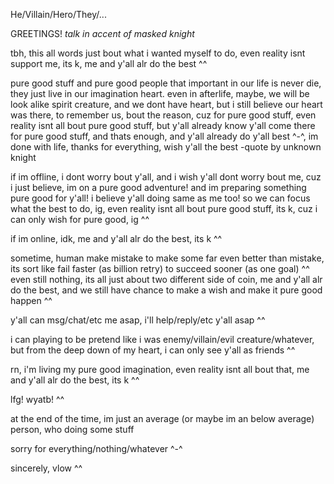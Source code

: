He/Villain/Hero/They/... 

GREETINGS! *talk in accent of masked knight* 

tbh, this all words just bout what i wanted myself to do, even reality isnt support me, its k, me and y'all alr do the best ^^

pure good stuff and pure good people that important in our life is never die, they just live in our imagination heart. even in afterlife, maybe, we will be look alike spirit creature, and we dont have heart, but i still believe our heart was there, to remember us, bout the reason, cuz for pure good stuff, even reality isnt all bout pure good stuff, but y'all already know y'all come there for pure good stuff, and thats enough, and y'all already do y'all best ^-^, im done with life, thanks for everything, wish y'all the best -quote by unknown knight

if im offline, i dont worry bout y'all, and i wish y'all dont worry bout me, cuz i just believe, im on a pure good adventure! and im preparing something pure good for y'all! i believe y'all doing same as me too! so we can focus
what the best to do, ig, even reality isnt all bout pure good stuff, its k, cuz i can only wish for pure good, ig ^^

if im online, idk, me and y'all alr do the best, its k ^^

sometime, human make mistake to make some far even better than mistake, its sort like fail faster (as billion retry) to succeed sooner (as one goal) ^^ 
even still nothing, its all just about two different side of coin, me and y'all alr do the best, and we still have chance to make a wish and make it pure good happen ^^

y'all can msg/chat/etc me asap, i'll help/reply/etc y'all asap ^^

i can playing to be pretend like i was enemy/villain/evil creature/whatever, but from the deep down of my heart, i can only see y'all as friends ^^

rn, i'm living my pure good imagination, even reality isnt all bout that, me and y'all alr do the best, its k ^^

lfg! wyatb! ^^

at the end of the time, im just an average (or maybe im an below average) person, who doing some stuff

sorry for everything/nothing/whatever ^-^

sincerely, vlow ^^





